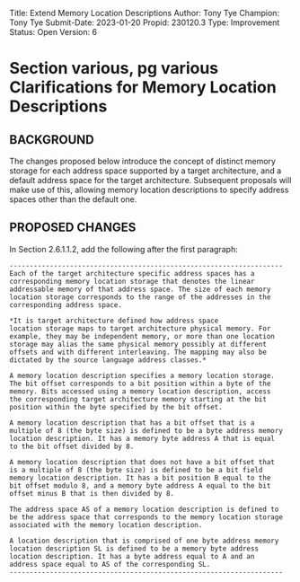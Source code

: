 Title:       Extend Memory Location Descriptions
Author:      Tony Tye
Champion:    Tony Tye
Submit-Date: 2023-01-20
Propid:      230120.3
Type:        Improvement
Status:      Open
Version:     6

Section various, pg various
Clarifications for Memory Location Descriptions
=======================================================

BACKGROUND
----------

The changes proposed below introduce the concept of distinct memory storage for
each address space supported by a target architecture, and a default address
space for the target architecture. Subsequent proposals will make use of this,
allowing memory location descriptions to specify address spaces other than the
default one.


PROPOSED CHANGES
----------------

In Section 2.6.1.1.2, add the following after the first paragraph:

    --------------------------------------------------------------------
    Each of the target architecture specific address spaces has a
    corresponding memory location storage that denotes the linear
    addressable memory of that address space. The size of each memory
    location storage corresponds to the range of the addresses in the
    corresponding address space.

    *It is target architecture defined how address space
    location storage maps to target architecture physical memory. For
    example, they may be independent memory, or more than one location
    storage may alias the same physical memory possibly at different
    offsets and with different interleaving. The mapping may also be
    dictated by the source language address classes.*

    A memory location description specifies a memory location storage.
    The bit offset corresponds to a bit position within a byte of the
    memory. Bits accessed using a memory location description, access
    the corresponding target architecture memory starting at the bit
    position within the byte specified by the bit offset.

    A memory location description that has a bit offset that is a
    multiple of 8 (the byte size) is defined to be a byte address memory
    location description. It has a memory byte address A that is equal
    to the bit offset divided by 8.

    A memory location description that does not have a bit offset that
    is a multiple of 8 (the byte size) is defined to be a bit field
    memory location description. It has a bit position B equal to the
    bit offset modulo 8, and a memory byte address A equal to the bit
    offset minus B that is then divided by 8.

    The address space AS of a memory location description is defined to
    be the address space that corresponds to the memory location storage
    associated with the memory location description.

    A location description that is comprised of one byte address memory
    location description SL is defined to be a memory byte address
    location description. It has a byte address equal to A and an
    address space equal to AS of the corresponding SL.
    --------------------------------------------------------------------
